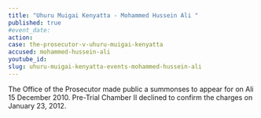 ```yaml
---
title: "Uhuru Muigai Kenyatta - Mohammed Hussein Ali "
published: true
#event_date:
action:
case: the-prosecutor-v-uhuru-muigai-kenyatta
accused: mohammed-hussein-ali
youtube_id:
slug: uhuru-muigai-kenyatta-events-mohammed-hussein-ali
---
```


The Office of the Prosecutor made public a summonses to appear for on Ali 15 December 2010. Pre-Trial Chamber II declined to confirm the charges on January 23, 2012.

